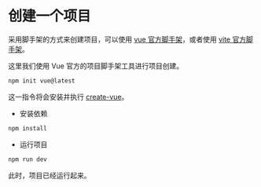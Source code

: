 # 创建一个项目

采用脚手架的方式来创建项目，可以使用 [vue 官方脚手架](https://cn.vuejs.org/guide/quick-start.html#creating-a-vue-application)，或者使用 [vite 官方脚手架](https://vitejs.cn/guide/#scaffolding-your-first-vite-project)。

这里我们使用 Vue 官方的项目脚手架工具进行项目创建。

```bash
npm init vue@latest
```

这一指令将会安装并执行 [create-vue](https://github.com/vuejs/create-vue)。

- 安装依赖

```bash
npm install
```

- 运行项目

```bash
npm run dev
```

此时，项目已经运行起来。

